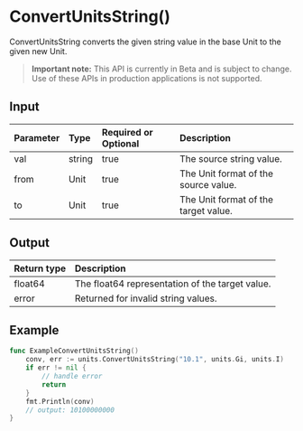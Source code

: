 # ConvertUnitsString()
ConvertUnitsString converts the given string value in the base Unit to the given new Unit.
> **Important note:** This API is currently in Beta and is subject to change. Use of these APIs in production applications is not supported.


## Input

| Parameter       | Type | Required or Optional | Description |
|:---------------|:--------|:--------| :--------|
| val | string | true | The source string value.  |
| from | Unit | true | The Unit format of the source value.  |
| to | Unit | true | The Unit format of the target value.  |




## Output

| Return type     | Description |
|:---------------|:--------|
| float64 | The float64 representation of the target value. |
| error | Returned for invalid string values. |




## Example

```go
func ExampleConvertUnitsString() 
	conv, err := units.ConvertUnitsString("10.1", units.Gi, units.I)
	if err != nil {
		// handle error
		return
	}
	fmt.Println(conv)
	// output: 10100000000
}

```
